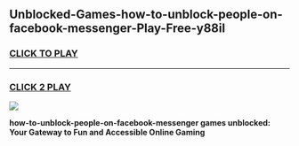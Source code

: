 
## Unblocked-Games-how-to-unblock-people-on-facebook-messenger-Play-Free-y88il
<h3>
<a href="https://premium76.site?title=how-to-unblock-people-on-facebook-messenger&ref=21A">CLICK TO PLAY</a></h3>
<hr>

<h3>
<a href="https://premium76.site?title=how-to-unblock-people-on-facebook-messenger&ref=21A">CLICK 2 PLAY</a>
  
</h3>

<a href="https://premium76.site?title=how-to-unblock-people-on-facebook-messenger&ref=21A"><img src="https://clearcache.store/games.png"></a>


**how-to-unblock-people-on-facebook-messenger games unblocked: Your Gateway to Fun and Accessible Online Gaming**
